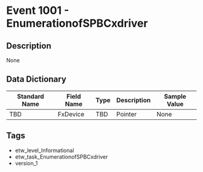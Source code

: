# Event 1001 - EnumerationofSPBCxdriver

## Description
None

## Data Dictionary
|Standard Name|Field Name|Type|Description|Sample Value|
|---|---|---|---|---|
|TBD|FxDevice|TBD|Pointer|None|None|

## Tags
* etw_level_Informational
* etw_task_EnumerationofSPBCxdriver
* version_1
